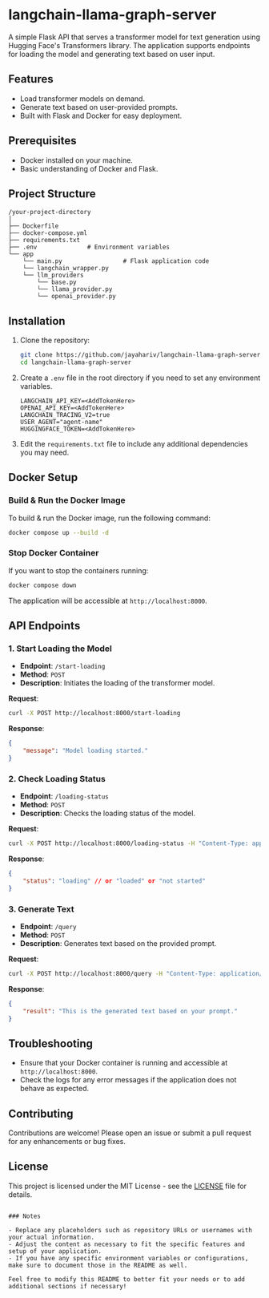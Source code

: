 # langchain-llama-graph-server

A simple Flask API that serves a transformer model for text generation using Hugging Face's Transformers library. The application supports endpoints for loading the model and generating text based on user input.

## Features

- Load transformer models on demand.
- Generate text based on user-provided prompts.
- Built with Flask and Docker for easy deployment.

## Prerequisites

- Docker installed on your machine.
- Basic understanding of Docker and Flask.

## Project Structure

```
/your-project-directory
│
├── Dockerfile
├── docker-compose.yml
├── requirements.txt
├── .env              # Environment variables
└── app
    └── main.py                 # Flask application code
    └── langchain_wrapper.py
    └── llm_providers
        └── base.py
        └── llama_provider.py
        └── openai_provider.py
```

## Installation

1. Clone the repository:

   ```bash
   git clone https://github.com/jayahariv/langchain-llama-graph-server.git
   cd langchain-llama-graph-server
   ```

2. Create a `.env` file in the root directory if you need to set any environment variables.
    ```
    LANGCHAIN_API_KEY=<AddTokenHere>
    OPENAI_API_KEY=<AddTokenHere>
    LANGCHAIN_TRACING_V2=true
    USER_AGENT="agent-name"
    HUGGINGFACE_TOKEN=<AddTokenHere>
    ```

3. Edit the `requirements.txt` file to include any additional dependencies you may need.

## Docker Setup

### Build & Run the Docker Image

To build & run the Docker image, run the following command:

```bash
docker compose up --build -d
```

### Stop Docker Container

If you want to stop the containers running:

```bash
docker compose down
```

The application will be accessible at `http://localhost:8000`.

## API Endpoints

### 1. Start Loading the Model

- **Endpoint**: `/start-loading`
- **Method**: `POST`
- **Description**: Initiates the loading of the transformer model.

**Request**:
```bash
curl -X POST http://localhost:8000/start-loading
```

**Response**:
```json
{
    "message": "Model loading started."
}
```

### 2. Check Loading Status

- **Endpoint**: `/loading-status`
- **Method**: `POST`
- **Description**: Checks the loading status of the model.

**Request**:
```bash
curl -X POST http://localhost:8000/loading-status -H "Content-Type: application/json" -d '{"provider": "llama"}'
```

**Response**:
```json
{
    "status": "loading" // or "loaded" or "not started"
}
```

### 3. Generate Text

- **Endpoint**: `/query`
- **Method**: `POST`
- **Description**: Generates text based on the provided prompt.

**Request**:
```bash
curl -X POST http://localhost:8000/query -H "Content-Type: application/json" -d '{"prompt": "Once upon a time..."}'
```

**Response**:
```json
{
    "result": "This is the generated text based on your prompt."
}
```

## Troubleshooting

- Ensure that your Docker container is running and accessible at `http://localhost:8000`.
- Check the logs for any error messages if the application does not behave as expected.

## Contributing

Contributions are welcome! Please open an issue or submit a pull request for any enhancements or bug fixes.

## License

This project is licensed under the MIT License - see the [LICENSE](LICENSE) file for details.
```

### Notes

- Replace any placeholders such as repository URLs or usernames with your actual information.
- Adjust the content as necessary to fit the specific features and setup of your application.
- If you have any specific environment variables or configurations, make sure to document those in the README as well.

Feel free to modify this README to better fit your needs or to add additional sections if necessary!